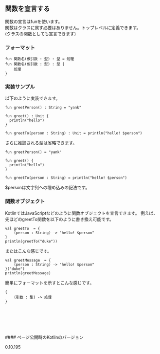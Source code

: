 ## 関数を宣言する

関数の宣言はfunを使います。   
関数はクラスに属す必要はありません。トップレベルに定義できます。   
(クラスの関数としても宣言できます)


### フォーマット
   
   
   
   
    fun 関数名(仮引数 : 型) : 型 = 処理
    fun 関数名(仮引数 : 型) : 型 {
        処理
    }
   
   
   
### 実装サンプル


以下のように実装できます。

   
   
   
    fun greetPerson() : String = "yank"
    
    fun greet() : Unit {
      println("hello")
    }

    fun greetTo(person : String) : Unit = println("hello! $person")


さらに推論される型は省略できます。

    fun greetPerson() = "yank"
    
    fun greet() {
      println("hello")
    }

    fun greetTo(person : String) = println("hello! $person")

   
   
   
$personは文字列への埋め込みの記法です。



### 関数オブジェクト
   
   
   
KotlinではJavaScriptなどのように関数オブジェクトを宣言できます。
例えば、先ほどのgreetTo関数を以下のように書き換え可能です。

    val greetTo  = {
        (person : String) -> "hello! $person"
    }
    println(greetTo("duke"))
    
またはこんな感じです。  
   
   

    val greetMessage  = {
        (person : String) -> "hello! $person"
    }("duke")
    println(greetMessage)
    
   
   
   
簡単にフォーマットを示すとこんな感じです。

    {
        (引数 : 型) -> 処理
    }



<br/>
<br/>
<br/>
<br/>
<br/>
#### ページ公開時のKotlinのバージョン
   
0.10.195 
 
